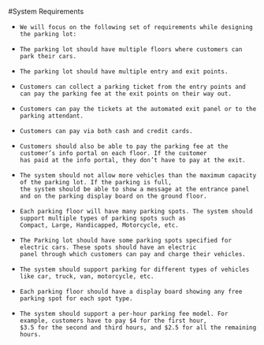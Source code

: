 #System Requirements
-     We will focus on the following set of requirements while designing the parking lot:
-     The parking lot should have multiple floors where customers can park their cars.
-     The parking lot should have multiple entry and exit points.

-     Customers can collect a parking ticket from the entry points and can pay the parking fee at the exit points on their way out.

-     Customers can pay the tickets at the automated exit panel or to the parking attendant.

-     Customers can pay via both cash and credit cards.

-     Customers should also be able to pay the parking fee at the customer’s info portal on each floor. If the customer 
      has paid at the info portal, they don’t have to pay at the exit.

-     The system should not allow more vehicles than the maximum capacity of the parking lot. If the parking is full, 
      the system should be able to show a message at the entrance panel and on the parking display board on the ground floor.

-     Each parking floor will have many parking spots. The system should support multiple types of parking spots such as 
      Compact, Large, Handicapped, Motorcycle, etc.

-     The Parking lot should have some parking spots specified for electric cars. These spots should have an electric 
      panel through which customers can pay and charge their vehicles.

-     The system should support parking for different types of vehicles like car, truck, van, motorcycle, etc.

-     Each parking floor should have a display board showing any free parking spot for each spot type.

-     The system should support a per-hour parking fee model. For example, customers have to pay $4 for the first hour, 
      $3.5 for the second and third hours, and $2.5 for all the remaining hours.